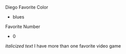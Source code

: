 Diego
Favorite Color
- blues

Favorite Number
- 0

*italicized text* I have more than one favorite video game

